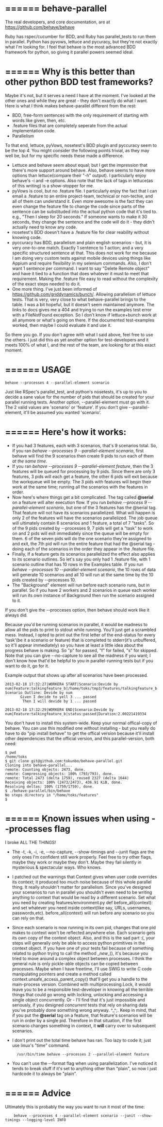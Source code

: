 ======
behave-parallel
======



The real developers, and core documentation, are at https://github.com/behave/behave


Ruby has rspec/cucumber for BDD, and Ruby has parallel_tests to run them in parallel.
Python has pyvows, lettuce and pycuracy, but they're not exactly what I'm looking for.
I feel that behave is the most advanced BDD framework for python, so giving it parallel powers seemed ideal.


======
Why is this better than other python BDD test frameworks?
======

Maybe it's not, but it serves a need I have at the moment. I've looked at the other ones and while they are great - they don't exactly do what I want. Here is what I think makes behave-parallel different from the rest:

* BDD, free-form sentences with the only requirement of starting with words like given, then, etc.
* .feature files that are completely seperate from the actual implementation code.
* Parallelism

To that end, lettuce, pyVows, nosetest's BDD plugin and pyccuracy seem to be the top 4. You might consider the following points trivial, as they may well be, but for my specific needs these made a difference.

* Lettuce and behave seem about equal; but I get the impression that there's more support around behave. Also, behave seems to have more options than lettuce(compare their "-h" output). I particularly enjoy behave's -i and -e options. Also note that the lack of tags in lettuce(as of this writing) is a show-stopper for me.
* pyVows is cool, but no .feature file. I particularly enjoy the fact that I can email a .feature to an entire project-team, technical or non-techie, and all of them can understand it. Even more awesome is the fact they can even change the feature file to change the code since parts of the sentence can be substituded into the actual python code that it's tied to. e.g., "Then I sleep for 20 seconds." If someone wants to make it 30 seconds, they change the sentence and the code will do it - they didn't actually need to know any code.
* nosetest's BDD doesn't have a .feature file for clear reability without knowing code.
* pyccuracy has BDD, parallelism and plain english scenarios - but, it is very one-to-one match. Exactly 1 sentence to 1 action; and a very specific structured sentence at that. This does not work for me because I am doing very custom tests against mobile devices using things like Appium and require flexibility in my selenium commands. Also, I don't want 1 sentence per command. I want to say "Delete Remote object" and have it tied to a function that does whatever it must to meet that requirement. Making the .feature file easy to read without the complexity of the exact steps needed to do it.
* One more thing. I've just been informed of https://github.com/griddynamics/bunch/. Allowing parallelism of lettuce tests. That is very, very close to what behave-parallel brings to the table. I was a bit hopeful, but it doesn't seem maintained anymore. The links to docs gives me a 404 and trying to run the examples test error with a FileNotFound exception. So I don't know if lettuce+bunch work at all anymore or what's going on there. If the documented test-examples worked, then maybe I could evaluate it and use it.


So there you go. If you don't agree with what I said above, feel free to use the others. I just did this as yet another option for test-developers and it meets 100% of what I, and the rest of the team, are looking for at this exact moment.



======
USAGE
======

	behave --processes 4 --parallel-element scenario


Just like RSpec's parallel_test, and python's nosetests, it's up to you to decide a sane value for the number of pids that should be created for your parallel running tests. Another option, --parallel-element must go with it. The 2 valid values are 'scenario' or 'feature'. If you don't give --parallel-element, it'll be assumed you wanted 'scenario'.

======
Here's how it works:
======

* If you had 3 features, each with 3 scenarios, that's 9 scenarios total. So, if you ran _behave --processes 9 --parallel-element scenario_, first behave will find the 9 scenarios then create 9 pids to run each of them *at the same time*.
* If you ran _behave --processes 9 --parallel-element feature_, then the 3 features will be queued for processing by 9 pids. Since there are only 3 features, 3 pids will each get a feature, the other 6 pids will exit because the workqueue will be empty. The 3 pids with features will begin their work at the same time; running all the scenarios with the features in order.
* Now here's where things get a bit complicated. The tag called __@serial__ on a feature will alter execution flow. If you run _behave --process 9 --parallel-element scenario_, but one of the 3 features has the @serial tag. That feature will not have its scenarios parallelized. What will happen is only 2 of the features will have the scenarios parallelized. The job queue will ultimately contain 6 scenarios and 1 feature, a total of 7 "tasks". So of the 9 pids created by --processes 9, 7 pids will get a "task" to work on and 2 pids will exit immediately since the queue will be empty for them. 6 of the seven pids will do the one scenario they're assigned to and exit, the 7th pid will run the entire feature that had the @serial tag - doing each of the scenarios in the order they appear in the .feature file.
* Finally, If a feature gets its scenarios parallelized the effect also applies to its scenario outlines. So let's say you only had 1 .feature file, with 1 scenario outline that has 10 rows in the Examples table. If you run _behave --processes 10 --parallel-element scenario_, the 10 rows of data will generate 10 scenarios and all 10 will run at the same time by the 10 pids created by --processes 10.  
* The "Background" element will run before each scenario runs, but in parallel. So if you have 2 workers and 2 scenarios in queue each worker will run its own instance of Background then run the scenario assigned to it.


If you don't give the --procceses option, then behave should work like it always did. 

Because you'd be running scenarios in parallel, it would be madness to allow all the pids to print to stdout while running. You'll just get a scrambled mess. Instead, I opted to print out the first letter of the end-status for every 'task'(be it a scenario or feature) that is completed to stderr(it's unbuffered, so it'll appear immediately) so you have at least a little idea about the progress behave is making. So "p" for passed, "f" for failed, "s" for skipped. Note that you can give --no-capture to see all the madness if you want; I don't know how that'd be helpful to you in parallel-running tests but if you want to do it, go for it.

Example output that shows up after all scenarios have been processed.

	2013-02-18 17:32:27|WORKER4 START|Scenario:Devide by num|Feature:talkingfeature_b|/home/toks/tmp3/features/talkingfeature_b.feature
	Scenario Outline: Devide by num
	       Given I decide to yell 3 ... passed
	        Then I will devide by 1 ... passed
	
	2013-02-18 17:32:29|WORKER4 END|Scenario:Devide by num|Feature:talkingfeature_b|status:passed|Duration:2.00221419334


You don't have to install this system-wide. Keep your normal offical-copy of behave. You can use this modified one without installing - but you really do have to do "pip install behave" to get the offical version because it'll install other dependencies that the official version, and this parallel-version, both need:

	$ pwd
	/home/toks
	$ git clone git@github.com:tokunbo/behave-parallel.git
	Cloning into behave-parallel...
	remote: Counting objects: 2473, done.
	remote: Compressing objects: 100% (793/793), done.
	remote: Total 2473 (delta 1759), reused 2327 (delta 1644)
	Receiving objects: 100% (2473/2473), 436.91 KiB, done.
	Resolving deltas: 100% (1759/1759), done.
	$ ./behave-parallel/bin/behave
	No steps directory in "/home/toks/features"
	$ 

======
Known issues when using --processes flag
======
I broke ALL THE THINGS!

* The -t, -k, -i, -e, --no-capture, --show-timings and --junit flags are the only ones I'm confident still work properly. Feel free to try other flags, maybe they work or maybe they don't. Maybe they fail silently in mysterious & spectacular ways. Who knows.

* I patched out the warnings that Context gives when user code overrides its context; it produced too much noise because of this whole parallel thing. It really shouldn't matter for parallelism. Since you've designed your scenarios to run in parallel you shouldn't even need to be writing anything to context that would be read by a different scenario. Set what you need by creating features/environment.py def before_all(context): and set whatever you need inside context(like say, URLs, usernames, passwords,etc). before_all(context) will run before any scenario so you can rely on that.
	 
* Since each scenario is now running in its own pid, changes that one pid makes to context won't be reflected anywhere else. Each scenario gets its own copy of the context object. Also, and this is the sad part :(, your steps will generally only be able to access python primitives in the context object. If you have one of your tests fail because of something related to python trying to call the method \__new__(), it's because you tried to move around a complex object between processes. I think the general rule is only pickle-able objects can be copied between processes. Maybe when I have freetime, I'll use SWIG to write C code manipulating pointers and create a method called context.unsafe_access_parent_copy() that'll get you a handle to the main-process version. Combined with multiprocessing.Lock, it would leave you to be a responsible test-developer in knowing all the terrible things that could go wrong with locking, unlocking and accessing a single object concurrently. Or - I'll find that it's just impossible and seriously, if you designed _concurrent_ tests that rely on sharing data you've probably done something wrong anyway. ^_^;. Keep in mind, that if you put the __@serial__ tag on a feature, that feature's scenarios will be run in order by a single pid. Therefore in that situation, if the first scenario changes something in context, it __will__ carry over to subsequent scenarios.

* I don't print out the total time behave has ran. Too lazy to code it; just use linux's "time" command.

		/usr/bin/time behave --processes 2 --parallel-element feature

* You can't use the --format flag when using parallelization. I've noticed it tends to break stuff if it's set to anything other than "plain", so now I just hardcode it to always be "plain".

======
Advice
======

Ultimately this is probably the way you want to run it most of the time:

		behave --processes 4 --parallel-element scenario --junit --show-timings --logging-level INFO






